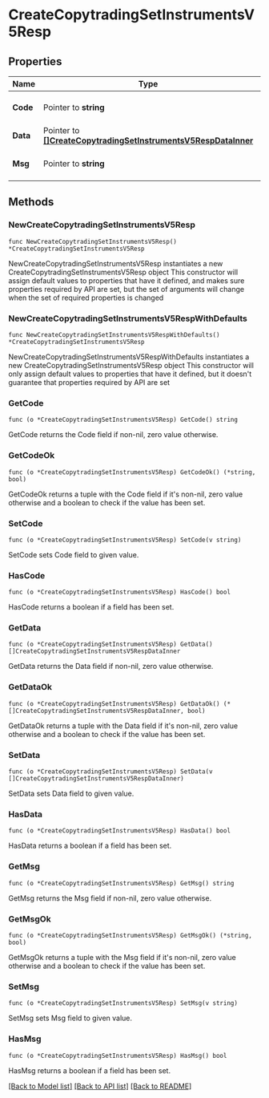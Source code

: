 # CreateCopytradingSetInstrumentsV5Resp

## Properties

Name | Type | Description | Notes
------------ | ------------- | ------------- | -------------
**Code** | Pointer to **string** |  | [optional] [default to ""]
**Data** | Pointer to [**[]CreateCopytradingSetInstrumentsV5RespDataInner**](CreateCopytradingSetInstrumentsV5RespDataInner.md) |  | [optional] 
**Msg** | Pointer to **string** |  | [optional] [default to ""]

## Methods

### NewCreateCopytradingSetInstrumentsV5Resp

`func NewCreateCopytradingSetInstrumentsV5Resp() *CreateCopytradingSetInstrumentsV5Resp`

NewCreateCopytradingSetInstrumentsV5Resp instantiates a new CreateCopytradingSetInstrumentsV5Resp object
This constructor will assign default values to properties that have it defined,
and makes sure properties required by API are set, but the set of arguments
will change when the set of required properties is changed

### NewCreateCopytradingSetInstrumentsV5RespWithDefaults

`func NewCreateCopytradingSetInstrumentsV5RespWithDefaults() *CreateCopytradingSetInstrumentsV5Resp`

NewCreateCopytradingSetInstrumentsV5RespWithDefaults instantiates a new CreateCopytradingSetInstrumentsV5Resp object
This constructor will only assign default values to properties that have it defined,
but it doesn't guarantee that properties required by API are set

### GetCode

`func (o *CreateCopytradingSetInstrumentsV5Resp) GetCode() string`

GetCode returns the Code field if non-nil, zero value otherwise.

### GetCodeOk

`func (o *CreateCopytradingSetInstrumentsV5Resp) GetCodeOk() (*string, bool)`

GetCodeOk returns a tuple with the Code field if it's non-nil, zero value otherwise
and a boolean to check if the value has been set.

### SetCode

`func (o *CreateCopytradingSetInstrumentsV5Resp) SetCode(v string)`

SetCode sets Code field to given value.

### HasCode

`func (o *CreateCopytradingSetInstrumentsV5Resp) HasCode() bool`

HasCode returns a boolean if a field has been set.

### GetData

`func (o *CreateCopytradingSetInstrumentsV5Resp) GetData() []CreateCopytradingSetInstrumentsV5RespDataInner`

GetData returns the Data field if non-nil, zero value otherwise.

### GetDataOk

`func (o *CreateCopytradingSetInstrumentsV5Resp) GetDataOk() (*[]CreateCopytradingSetInstrumentsV5RespDataInner, bool)`

GetDataOk returns a tuple with the Data field if it's non-nil, zero value otherwise
and a boolean to check if the value has been set.

### SetData

`func (o *CreateCopytradingSetInstrumentsV5Resp) SetData(v []CreateCopytradingSetInstrumentsV5RespDataInner)`

SetData sets Data field to given value.

### HasData

`func (o *CreateCopytradingSetInstrumentsV5Resp) HasData() bool`

HasData returns a boolean if a field has been set.

### GetMsg

`func (o *CreateCopytradingSetInstrumentsV5Resp) GetMsg() string`

GetMsg returns the Msg field if non-nil, zero value otherwise.

### GetMsgOk

`func (o *CreateCopytradingSetInstrumentsV5Resp) GetMsgOk() (*string, bool)`

GetMsgOk returns a tuple with the Msg field if it's non-nil, zero value otherwise
and a boolean to check if the value has been set.

### SetMsg

`func (o *CreateCopytradingSetInstrumentsV5Resp) SetMsg(v string)`

SetMsg sets Msg field to given value.

### HasMsg

`func (o *CreateCopytradingSetInstrumentsV5Resp) HasMsg() bool`

HasMsg returns a boolean if a field has been set.


[[Back to Model list]](../README.md#documentation-for-models) [[Back to API list]](../README.md#documentation-for-api-endpoints) [[Back to README]](../README.md)



